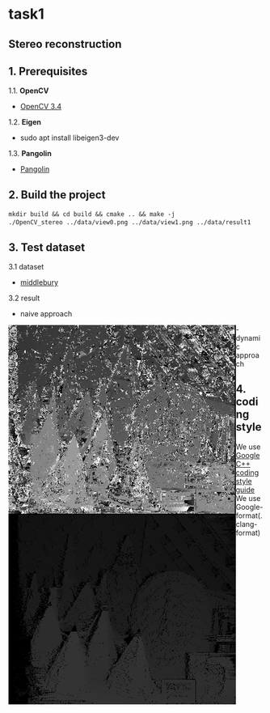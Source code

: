 # task1
## Stereo reconstruction

## 1. Prerequisites

1.1. **OpenCV**
- [OpenCV 3.4](https://github.com/opencv/opencv/tree/3.4)

1.2. **Eigen**
- sudo apt install libeigen3-dev

1.3. **Pangolin** 
- [Pangolin](https://github.com/stevenlovegrove/Pangolin)

## 2. Build the project
```
mkdir build && cd build && cmake .. && make -j 
./OpenCV_stereo ../data/view0.png ../data/view1.png ../data/result1

```

## 3. Test dataset

3.1 dataset
- [middlebury](https://vision.middlebury.edu/stereo/data/)

3.2 result
- naive approach
<img align="left" src= "data/result_naive.png">
- dynamic approach
<img align="left" src= "data/dp_disparities.png">



## 4. coding style
- We use [Google C++ coding style guide](https://google.github.io/styleguide/cppguide.html)
- We use Google-format(.clang-format)
